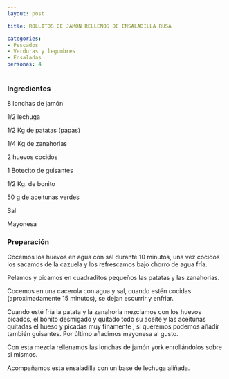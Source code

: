 ```yaml
---
layout: post

title: ROLLITOS DE JAMÓN RELLENOS DE ENSALADILLA RUSA

categories:
- Pescados
- Verduras y legumbres
- Ensaladas
personas: 4 
---
```


<h3>Ingredientes</h3>8 lonchas de jamón

1/2 lechuga

1/2 Kg de patatas (papas)

1/4 Kg de zanahorias

2 huevos cocidos

1 Botecito de guisantes

1/2 Kg. de bonito

50 g de aceitunas verdes

Sal

Mayonesa

<h3>Preparación</h3>Cocemos los huevos en agua con sal durante 10 minutos, una vez cocidos los sacamos de la cazuela y los refrescamos bajo chorro de agua fría.

Pelamos y picamos en cuadraditos pequeños las patatas y las zanahorias.

Cocemos en una cacerola con agua y sal, cuando estén cocidas (aproximadamente 15 minutos), se dejan escurrir y enfriar.

Cuando esté fría la patata y la zanahoria mezclamos con los huevos picados, el bonito desmigado y quitado todo su aceite y las aceitunas quitadas el hueso y picadas muy finamente , si queremos podemos añadir también guisantes. Por último añadimos mayonesa al gusto.

Con esta mezcla rellenamos las lonchas de jamón york enrollándolos sobre si mismos.

Acompañamos esta ensaladilla con un base de lechuga aliñada.